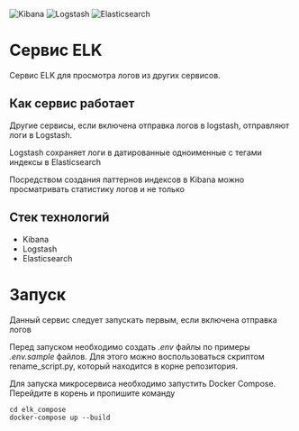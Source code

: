 ![Kibana](https://img.shields.io/badge/kibana-000000?style=badge&logo=kibana)
![Logstash](https://img.shields.io/badge/logstash-321321?style=badge&logo=logstash)
![Elasticsearch](https://img.shields.io/badge/elasticsearch-123123?style=badge&logo=elasticsearch)

# Сервис ELK

Сервис ELK для просмотра логов из других сервисов.

## Как сервис работает

Другие сервисы, если включена отправка логов в logstash, отправляют логи в Logstash.

Logstash сохраняет логи в датированные одноименные с тегами индексы в Elasticsearch

Посредством создания паттернов индексов в Kibana можно просматривать статистику логов и не только

## Стек технологий

- Kibana
- Logstash
- Elasticsearch

# Запуск

Данный сервис следует запускать первым, если включена отправка логов

Перед запуском необходимо создать _.env_ файлы по примеры _.env.sample_ файлов. Для этого можно воспользоваться скриптом
rename_script.py, который находится в корне репозитория.

Для запуска микросервиса необходимо запустить Docker Compose. Перейдите в корень и пропишите команду

```
cd elk_compose
docker-compose up --build
```